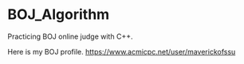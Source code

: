 # BOJ_Algorithm
Practicing BOJ online judge with C++.

Here is my BOJ profile.
https://www.acmicpc.net/user/maverickofssu
